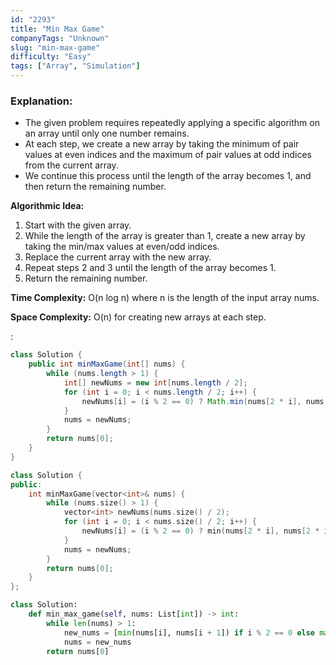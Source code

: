 ```yaml
---
id: "2293"
title: "Min Max Game"
companyTags: "Unknown"
slug: "min-max-game"
difficulty: "Easy"
tags: ["Array", "Simulation"]
---
```


### Explanation:
- The given problem requires repeatedly applying a specific algorithm on an array until only one number remains.
- At each step, we create a new array by taking the minimum of pair values at even indices and the maximum of pair values at odd indices from the current array.
- We continue this process until the length of the array becomes 1, and then return the remaining number.

**Algorithmic Idea:**
1. Start with the given array.
2. While the length of the array is greater than 1, create a new array by taking the min/max values at even/odd indices.
3. Replace the current array with the new array.
4. Repeat steps 2 and 3 until the length of the array becomes 1.
5. Return the remaining number.

**Time Complexity:** O(n log n) where n is the length of the input array nums.

**Space Complexity:** O(n) for creating new arrays at each step.

:

```java
class Solution {
    public int minMaxGame(int[] nums) {
        while (nums.length > 1) {
            int[] newNums = new int[nums.length / 2];
            for (int i = 0; i < nums.length / 2; i++) {
                newNums[i] = (i % 2 == 0) ? Math.min(nums[2 * i], nums[2 * i + 1]) : Math.max(nums[2 * i], nums[2 * i + 1]);
            }
            nums = newNums;
        }
        return nums[0];
    }
}
```

```cpp
class Solution {
public:
    int minMaxGame(vector<int>& nums) {
        while (nums.size() > 1) {
            vector<int> newNums(nums.size() / 2);
            for (int i = 0; i < nums.size() / 2; i++) {
                newNums[i] = (i % 2 == 0) ? min(nums[2 * i], nums[2 * i + 1]) : max(nums[2 * i], nums[2 * i + 1]);
            }
            nums = newNums;
        }
        return nums[0];
    }
};
```

```python
class Solution:
    def min_max_game(self, nums: List[int]) -> int:
        while len(nums) > 1:
            new_nums = [min(nums[i], nums[i + 1]) if i % 2 == 0 else max(nums[i], nums[i + 1]) for i in range(0, len(nums), 2)]
            nums = new_nums
        return nums[0]
```